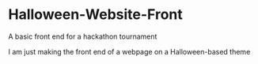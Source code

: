# Halloween-Website-Front
A basic front end for a hackathon tournament 


I am just making the front end of a webpage on a Halloween-based theme
